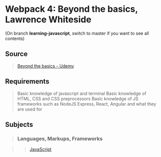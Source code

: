 # Webpack 4: Beyond the basics, Lawrence Whiteside

(On branch **learning-javascript**, switch to master if you want to see all contents)

## Source

>[Beyond the basics - Udemy](https://www.udemy.com/webpack-beyond-the-basics/)

## Requirements

>Basic knowledge of javascript and terminal
>Basic knowledge of HTML, CSS and CSS preprocessors
>Basic knowledge of JS frameworks such as NodeJS Express, React, Angular and what they are used for

## Subjects

>### Languages, Markups, Frameworks

>>[JavaScript](../subjects/javascript.md)
